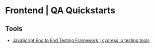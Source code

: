 # Frontend | QA Quickstarts

## Tools
- [JavaScript End to End Testing Framework | cypress.io testing tools](https://www.cypress.io/)
